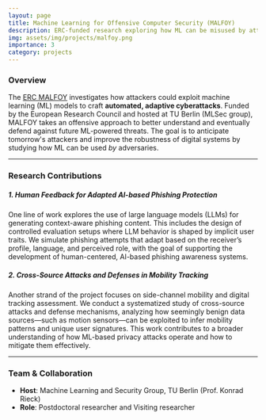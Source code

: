 ```yaml
---
layout: page
title: Machine Learning for Offensive Computer Security (MALFOY)
description: ERC-funded research exploring how ML can be misused by attackers to reveal vulnerabilities and build automated threats.
img: assets/img/projects/malfoy.png
importance: 3
category: projects
---
```


### Overview

The [ERC MALFOY](https://cordis.europa.eu/project/id/101043410) investigates how attackers could exploit machine learning (ML) models to craft **automated, adaptive cyberattacks**. Funded by the European Research Council and hosted at TU Berlin (MLSec group), MALFOY takes an offensive approach to better understand and eventually defend against future ML-powered threats.
The goal is to anticipate tomorrow's attackers and improve the robustness of digital systems by studying how ML can be used _by_ adversaries.

---

### Research Contributions

##### 1. Human Feedback for Adapted AI-based Phishing Protection

One line of work explores the use of large language models (LLMs) for generating context-aware phishing content. This includes the design of controlled evaluation setups where LLM behavior is shaped by implicit user traits. We simulate phishing attempts that adapt based on the receiver’s profile, language, and perceived role, with the goal of supporting the development of human-centered, AI-based phishing awareness systems.

##### 2. Cross-Source Attacks and Defenses in Mobility Tracking

Another strand of the project focuses on side-channel mobility and digital tracking assessment. We conduct a systematized study of cross-source attacks and defense mechanisms, analyzing how seemingly benign data sources—such as motion sensors—can be exploited to infer mobility patterns and unique user signatures. This work contributes to a broader understanding of how ML-based privacy attacks operate and how to mitigate them effectively.

---

### Team & Collaboration

- **Host**: Machine Learning and Security Group, TU Berlin (Prof. Konrad Rieck)
- **Role**: Postdoctoral researcher and Visiting researcher
